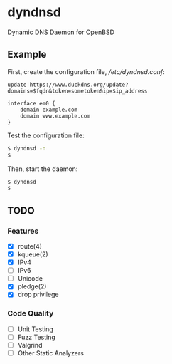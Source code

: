 # dyndnsd
Dynamic DNS Daemon for OpenBSD

## Example

First, create the configuration file, */etc/dyndnsd.conf*:

```
update https://www.duckdns.org/update?domains=$fqdn&token=sometoken&ip=$ip_address

interface em0 {
	domain example.com
	domain www.example.com
}
```

Test the configuration file:

```bash
$ dyndnsd -n
$
```

Then, start the daemon:

```bash
$ dyndnsd
$
```

## TODO

### Features

- [x] route(4)
- [x] kqueue(2)
- [x] IPv4
- [ ] IPv6
- [ ] Unicode
- [x] pledge(2)
- [x] drop privilege

### Code Quality

- [ ] Unit Testing
- [ ] Fuzz Testing
- [ ] Valgrind
- [ ] Other Static Analyzers 
